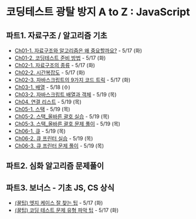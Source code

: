 # 코딩테스트 광탈 방지 A to Z : JavaScript

## 파트1. 자료구조 / 알고리즘 기초

- [Ch01-1. 자료구조와 알고리즘은 왜 중요할까요?](./파트1/Ch01-1.md) - 5/17 (화)
- [Ch01-2. 코딩테스트 준비 방법](./파트1/Ch01-2.md) - 5/17 (화)
- [Ch02-1. 자료구조의 종류](./파트1/Ch02-1.md) - 5/17 (화)
- [Ch02-2. 시간복잡도](./파트1/Ch02-2.md) - 5/17 (화)
- [Ch02-3. 자바스크립트의 9가지 코드 트릭](./파트1/Ch02-3.md) - 5/17 (화)
- [Ch03-1. 배열](./파트1/Ch03-1.md) - 5/18 (수)
- [Ch03-2. 자바스크립트 배열과 객체](./파트1/Ch03-2.md) - 5/19 (목)
- [Ch04. 연결 리스트](./파트1/Ch04.md) - 5/19 (목)
- [Ch05-1. 스택](./파트1/Ch05-1.md) - 5/19 (목)
- [Ch05-2. 스택\_올바른 괄호 실습](./파트1/Ch05-2.md) - 5/19 (목)
- [Ch05-3. 스택\_올바른 괄호 문제 풀이](./파트1/Ch05-3.md) - 5/19 (목)
- [Ch06-1. 큐](./파트1/Ch06-1.md) - 5/19 (목)
- [Ch06-2. 큐 프린터 실습](./파트1/Ch06-2.md) - 5/19 (목)
- [Ch06-3. 큐 프린터 문제 풀이](./파트1/Ch06-3.md) - 5/19 (목)

## 파트2. 심화 알고리즘 문제풀이

## 파트3. 보너스 - 기초 JS, CS 상식

- [(꿀팁) 엣지 케이스 잘 찾는 팁](./파트3/tip-edge-case.md) - 5/17 (화)
- [(꿀팁) 코딩 테스트 문제 유형 파악 팁](./파트3/tip-problem-reading.md) - 5/17 (화)
